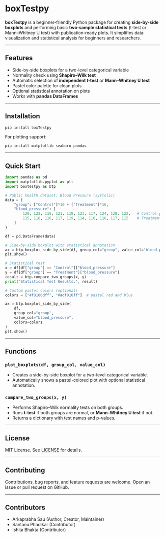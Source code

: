 
# boxTestpy

**boxTestpy** is a beginner-friendly Python package for creating **side-by-side boxplots** and performing basic **two-sample statistical tests** (t-test or Mann–Whitney U test) with publication-ready plots. It simplifies data visualization and statistical analysis for beginners and researchers.

---

## Features

* Side-by-side boxplots for a two-level categorical variable
* Normality check using **Shapiro–Wilk test**
* Automatic selection of **independent t-test** or **Mann–Whitney U test**
* Pastel color palette for clean plots
* Optional statistical annotation on plots
* Works with **pandas DataFrames**

---

## Installation

```bash
pip install boxTestpy
```

For plotting support:

```bash
pip install matplotlib seaborn pandas
```

---

## Quick Start

```python
import pandas as pd
import matplotlib.pyplot as plt
import boxtestpy as btp

# Public health dataset: Blood Pressure (systolic)
data = {
    "group": ["Control"]*10 + ["Treatment"]*10,
    "blood_pressure": [
        120, 122, 118, 121, 119, 123, 117, 124, 120, 122,   # Control group
        115, 118, 116, 117, 119, 114, 116, 118, 117, 115    # Treatment group
    ]
}

df = pd.DataFrame(data)

# Side-by-side boxplot with statistical annotation
ax = btp.boxplot_side_by_side(df, group_col="group", value_col="blood_pressure")
plt.show()

# Statistical test
x = df[df["group"] == "Control"]["blood_pressure"]
y = df[df["group"] == "Treatment"]["blood_pressure"]
result = btp.compare_two_groups(x, y)
print("Statistical Test Results:", result)

# Custom pastel colors (optional)
colors = ["#f0106dff", "#adf010ff"]  # pastel red and blue

ax = btp.boxplot_side_by_side(
    df,
    group_col="group",
    value_col="blood_pressure",
    colors=colors
)
plt.show()

```
---

## Functions

### `plot_boxplots(df, group_col, value_col)`

* Creates a side-by-side boxplot for a two-level categorical variable.
* Automatically shows a pastel-colored plot with optional statistical annotation.

### `compare_two_groups(x, y)`

* Performs Shapiro–Wilk normality tests on both groups.
* Runs **t-test** if both groups are normal, or **Mann–Whitney U test** if not.
* Returns a dictionary with test names and p-values.

---

## License

MIT License. See [LICENSE](LICENSE) for details.

---

## Contributing

Contributions, bug reports, and feature requests are welcome. Open an issue or pull request on GitHub.

---

## Contributors

- Arkaprabha Sau (Author, Creator, Maintainer)  
- Santanu Phadikar (Contributor)  
- Ishita Bhakta (Contributor)

